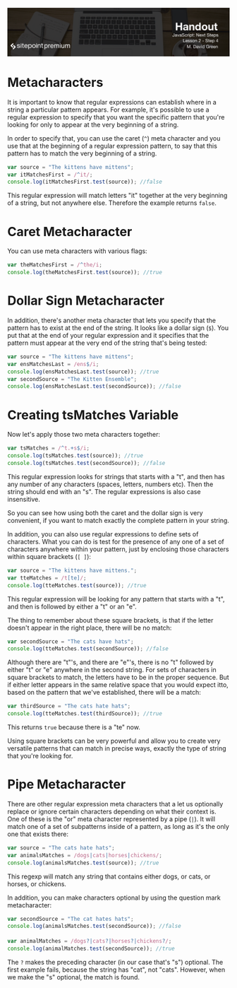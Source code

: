 ![](headings/2.4.png)

# Metacharacters

It is important to know that regular expressions can establish where in a string a particular pattern appears. For example, it's possible to use a regular expression to specify that you want the specific pattern that you're looking for only to appear at the very beginning of a string.

In order to specify that, you can use the caret (`^`) meta character and you use that at the beginning of a regular expression pattern, to say that this pattern has to match the very beginning of a string.

```js
var source = "The kittens have mittens";
var itMatchesFirst = /^it/;
console.log(itMatchesFirst.test(source)); //false
```

This regular expression will match letters "it" together at the very beginning of a string, but not anywhere else. Therefore the example returns `false`.

# Caret Metacharacter

You can use meta characters with various flags:

```js
var theMatchesFirst = /^the/i;
console.log(theMatchesFirst.test(source)); //true
```

# Dollar Sign Metacharacter

In addition, there's another meta character that lets you specify that the pattern has to exist at the end of the string. It looks like a dollar sign (`$`). You put that at the end of your regular expression and it specifies that the pattern must appear at the very end of the string that's being tested:

```js
var source = "The kittens have mittens";
var ensMatchesLast = /ens$/i;
console.log(ensMatchesLast.test(source)); //true
var secondSource = "The Kitten Ensemble";
console.log(ensMatchesLast.test(secondSource)); //false
```

# Creating tsMatches Variable

Now let's apply those two meta characters together:

```js
var tsMatches = /^t.+s$/i;
console.log(tsMatches.test(source)); //true
console.log(tsMatches.test(secondSource)); //false
```

This regular expression looks for strings that starts with a "t", and then has any number of any characters (spaces, letters, numbers etc). Then the string should end with an "s". The regular expressions is also case insensitive.

So you can see how using both the caret and the dollar sign is very convenient, if you want to match exactly the complete pattern in your string.

In addition, you can also use regular expressions to define sets of characters. What you can do is test for the presence of any one of a set of characters anywhere within your pattern, just by enclosing those characters within square brackets (`[ ]`):

```js
var source = "The kittens have mittens.";
var tteMatches = /t[te]/;
console.log(tteMatches.test(source)); //true
```

This regular expression will be looking for any pattern that starts with a "t", and then is followed by either a "t" or an "e".

The thing to remember about these square brackets, is that if the letter doesn't appear in the right place, there will be no match:

```js
var secondSource = "The cats have hats";
console.log(tteMatches.test(secondSource)); //false
```

Although there are "t"'s, and there are "e"'s, there is no "t" followed by either "t" or "e" anywhere in the second string. For sets of characters in square brackets to match, the letters have to be in the proper sequence. But if either letter appears in the same relative space that you would expect itto, based on the pattern that we've established, there will be a match:

```js
var thirdSource = "The cats hate hats";
console.log(tteMatches.test(thirdSource)); //true
```

This returns `true` because there is a "te" now.

Using square brackets can be very powerful and allow you to create very versatile patterns that can match in precise ways, exactly the type of string that you're looking for.

# Pipe Metacharacter

There are other regular expression meta characters that a let us optionally replace or ignore certain characters depending on what their context is. One of these is the "or" meta character represented by a pipe (`|`). It will match one of a set of subpatterns inside of a pattern, as long as it's the only one that exists there:

```js
var source = "The cats hate hats";
var animalsMatches = /dogs|cats|horses|chickens/;
console.log(animalsMatches.test(source)); //true
```

This regexp will match any string that contains either dogs, or cats, or horses, or chickens.

In addition, you can make characters optional by using the question mark metacharacter:

```js
var secondSource = "The cat hates hats";
console.log(animalsMatches.test(secondSource)); //false

var animalMatches = /dogs?|cats?|horses?|chickens?/;
console.log(animalMatches.test(secondSource)); //true
```

The `?` makes the preceding character (in our case that's "s") optional. The first example fails, because the string has "cat", not "cats". However, when we make the "s" optional, the match is found.